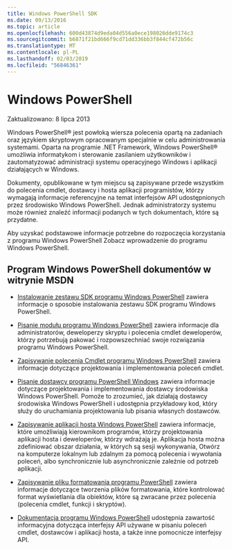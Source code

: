 ```yaml
---
title: Windows PowerShell SDK
ms.date: 09/13/2016
ms.topic: article
ms.openlocfilehash: 600d43874d9eda04d556a0ece198026dde9174c3
ms.sourcegitcommit: b6871f21bd666f9cd71dd336bb3f844cf472b56c
ms.translationtype: MT
ms.contentlocale: pl-PL
ms.lasthandoff: 02/03/2019
ms.locfileid: "56846361"
---
```

# <a name="windows-powershell"></a>Windows PowerShell

Zaktualizowano: 8 lipca 2013

Windows PowerShell® jest powłoką wiersza polecenia opartą na zadaniach oraz językiem skryptowym opracowanym specjalnie w celu administrowania systemami. Oparta na programie .NET Framework, Windows PowerShell® umożliwia informatykom i sterowanie zasilaniem użytkowników i zautomatyzować administracji systemu operacyjnego Windows i aplikacji działających w Windows.

Dokumenty, opublikowane w tym miejscu są zapisywane przede wszystkim do polecenia cmdlet, dostawcy i hosta aplikacji programistów, którzy wymagają informacje referencyjne na temat interfejsów API udostępnionych przez środowisko Windows PowerShell.
Jednak administratorzy systemu może również znaleźć informacji podanych w tych dokumentach, które są przydatne.

Aby uzyskać podstawowe informacje potrzebne do rozpoczęcia korzystania z programu Windows PowerShell Zobacz wprowadzenie do programu Windows PowerShell.

## <a name="windows-powershell-documents-on-msdn"></a>Program Windows PowerShell dokumentów w witrynie MSDN

- [Instalowanie zestawu SDK programu Windows PowerShell](https://msdn.microsoft.com/en-us/library/ff458115.aspx) zawiera informacje o sposobie instalowania zestawu SDK programu Windows PowerShell.

- [Pisanie modułu programu Windows PowerShell](./module/writing-a-windows-powershell-module.md) zawiera informacje dla administratorów, deweloperzy skryptu i polecenia cmdlet deweloperów, którzy potrzebują pakować i rozpowszechniać swoje rozwiązania programu Windows PowerShell.

- [Zapisywanie polecenia Cmdlet programu Windows PowerShell](./cmdlet/writing-a-windows-powershell-cmdlet.md) zawiera informacje dotyczące projektowania i implementowania poleceń cmdlet.

- [Pisanie dostawcy programu PowerShell Windows](./provider/writing-a-windows-powershell-provider.md) zawiera informacje dotyczące projektowania i implementowania dostawcy środowiska Windows PowerShell. Pomoże to zrozumieć, jak działają dostawcy środowiska Windows PowerShell i udostępnia przykładowy kod, który służy do uruchamiania projektowania lub pisania własnych dostawców.

- [Zapisywanie aplikacji hosta Windows PowerShell](./hosting/writing-a-windows-powershell-host-application.md) zawiera informacje, które umożliwiają kierownikom programów, którzy projektowania aplikacji hosta i deweloperów, którzy wdrażają je. Aplikacja hosta można zdefiniować obszar działania, w których są sesji wykonywania, Otwórz na komputerze lokalnym lub zdalnym za pomocą polecenia i wywołania poleceń, albo synchronicznie lub asynchronicznie zależnie od potrzeb aplikacji.

- [Zapisywanie pliku formatowania programu PowerShell](./format/writing-a-powershell-formatting-file.md) zawiera informacje dotyczące tworzenia plików formatowania, które kontrolować format wyświetlania dla obiektów, które są zwracane przez polecenia (polecenia cmdlet, funkcji i skryptów).

- [Dokumentacja programu Windows PowerShell](./windows-powershell-reference.md) udostępnia zawartość informacyjna dotycząca interfejsy API używane w pisaniu poleceń cmdlet, dostawców i aplikacji hosta, a także inne pomocnicze interfejsy API.
